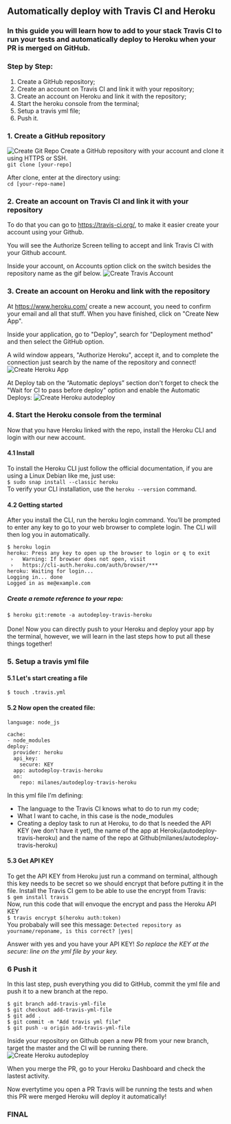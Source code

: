 ## Automatically deploy with Travis CI and Heroku
### In this guide you will learn how to add to your stack Travis CI to run your tests and automatically deploy to Heroku when your PR is merged on GitHub.

### Step by Step:
1. Create a GitHub repository;
2. Create an account on Travis CI and link it with your repository;
3. Create an account on Heroku and link it with the repository;
4. Start the heroku console from the terminal;
5. Setup a travis yml file;
6. Push it.

### 1. Create a GitHub repository
![Create Git Repo](/img/travis-heroku.png)
Create a GitHub repository with your account and clone it using HTTPS or SSH. <br>
`git clone [your-repo]`

After clone, enter at the directory using: <br>
`cd [your-repo-name]`

### 2. Create an account on Travis CI and link it with your repository
To do that you can go to https://travis-ci.org/, to make it easier create your account using your Github.

You will see the Authorize Screen telling to accept and link Travis CI with your Github account.

Inside your account, on Accounts option click on the switch besides the repository name as the gif below.
![Create Travis Account](/img/travis.gif)

### 3. Create an account on Heroku and link with the repository
At https://www.heroku.com/ create a new account, you need to confirm your email and all that stuff. When you have finished, click on "Create New App".

Inside your application, go to "Deploy", search for "Deployment method" and then select the GitHub option.

A wild window appears, "Authorize Heroku", accept it, and to complete the connection just search by the name of the repository and connect!
![Create Heroku App](/img/heroku.gif)

At Deploy tab on the “Automatic deploys” section don't forget to check the "Wait for CI to pass before deploy" option and enable the Automatic Deploys:
![Create Heroku autodeploy](/img/autodeploy.gif)

### 4. Start the Heroku console from the terminal
Now that you have Heroku linked with the repo, install the Heroku CLI and login with our new account.

#### 4.1 Install 
To install the Heroku CLI just follow the official documentation, if you are using a Linux Debian like me, just use: <br>
`$ sudo snap install --classic heroku` <br>
To verify your CLI installation, use the `heroku --version` command.

#### 4.2 Getting started
After you install the CLI, run the heroku login command. You’ll be prompted to enter any key to go to your web browser to complete login. The CLI will then log you in automatically.
```
$ heroku login
heroku: Press any key to open up the browser to login or q to exit
 ›   Warning: If browser does not open, visit
 ›   https://cli-auth.heroku.com/auth/browser/***
heroku: Waiting for login...
Logging in... done
Logged in as me@example.com
```
##### Create a remote reference to your repo:
`$ heroku git:remote -a autodeploy-travis-heroku` <br><br>
Done! Now you can directly push to your Heroku and deploy your app by the terminal, however, we will learn in the last steps how to put all these things together!

### 5. Setup a travis yml file
#### 5.1 Let's start creating a file
`$ touch .travis.yml` 
#### 5.2 Now open the created file: 
```
language: node_js

cache:
- node_modules
deploy:
  provider: heroku
  api_key:
    secure: KEY
  app: autodeploy-travis-heroku
  on:
    repo: milanes/autodeploy-travis-heroku
```

In this yml file I’m defining:
- The language to the Travis CI knows what to do to run my code;
- What I want to cache, in this case is the node_modules
- Creating a deploy task to run at Heroku, to do that Is needed the API KEY (we don't have it yet), the name of the app at Heroku(autodeploy-travis-heroku) and the name of the repo at Github(milanes/autodeploy-travis-heroku)

#### 5.3 Get API KEY
To get the API KEY from Heroku just run a command on terminal, although this key needs to be secret so we should encrypt that before putting it in the file.
Install the Travis CI gem to be able to use the encrypt from Travis:<br>
`$ gem install travis`  <br>
Now, run this code that will envoque the encrypt and pass the Heroku API KEY <br>
`$ travis encrypt $(heroku auth:token)`
<br>
You probabaly will see this message: `Detected repository as yourname/reponame, is this correct? |yes|`

Answer with yes and you have your API KEY!
*So replace the KEY at the secure: line on the yml file by your key.*

### 6 Push it
In this last step, push everything you did to GitHub, commit the yml file and push it to a new branch at the repo.
```
$ git branch add-travis-yml-file
$ git checkout add-travis-yml-file
$ git add .
$ git commit -m "Add travis yml file"
$ git push -u origin add-travis-yml-file
```
Inside your repository on Github open a new PR from your new branch, target the master and the CI will be running there.
![Create Heroku autodeploy](/img/add-travis.png)

When you merge the PR, go to your Heroku Dashboard and check the lastest activity.

Now evertytime you open a PR Travis will be running the tests and when this PR were merged Heroku will deploy it automatically!

### FINAL
